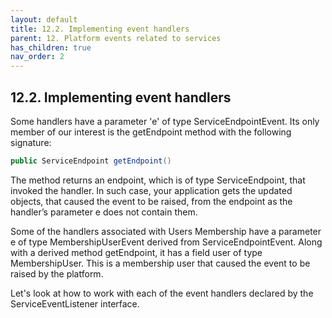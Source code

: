 ```yaml
---
layout: default
title: 12.2. Implementing event handlers
parent: 12. Platform events related to services
has_children: true
nav_order: 2
---
```


## 12.2. Implementing event handlers

Some handlers have a parameter 'e' of type <span class="datatype">ServiceEndpointEvent</span>. Its only member of our interest is the <span class="method">getEndpoint</span> method with the following signature:
```java
public ServiceEndpoint getEndpoint()
```
The method returns an endpoint, which is of type <span class="datatype">ServiceEndpoint</span>, that invoked the handler. In such case, your application gets the updated objects, that caused the event to be raised, from the endpoint as the handler’s parameter e does not contain them.  

Some of the handlers associated with Users Membership have a parameter e of type <span class="datatype">MembershipUserEvent</span> derived from <span class="datatype">ServiceEndpointEvent</span>. Along with a derived method <span class="method">getEndpoint</span>, it has a field user of type <span class="datatype">MembershipUser</span>. This is a membership user that caused the event to be raised by the platform.  

Let's look at how to work with each of the event handlers declared by the <span class="datatype">ServiceEventListener</span> interface.